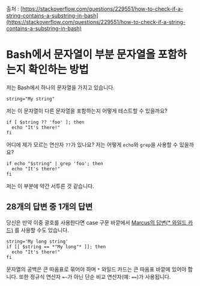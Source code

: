출처 : [https://stackoverflow.com/questions/229551/how-to-check-if-a-string-contains-a-substring-in-bash](https://stackoverflow.com/questions/229551/how-to-check-if-a-string-contains-a-substring-in-bash)

# Bash에서 문자열이 부분 문자열을 포함하는지 확인하는 방법

저는 Bash에서 하나의 문자열을 가지고 있습니다.

```shell
string="My string"
```

저는 이 문자열이 다른 문자열을 포함하는지 어떻게 테스트할 수 있을까요?

```shell
if [ $string ?? 'foo' ]; then
  echo "It's there!"
fi
```

어디에 제가 모르는 연산자 `??`가 있나요? 저는 어떻게 `echo`와 `grep`을 사용할 수 있을까요?

```shell
if echo "$string" | grep 'foo'; then
  echo "It's there!"
fi
```

저는 이 부분에 약간 서투른 것 같습니다.


## 28개의 답변 중 1개의 답변

당신은 만약 이중 괄호를 사용한다면 case 구문 바깥에서 [Marcus의 답변(* 와일드 카드)](https://stackoverflow.com/questions/229551/how-to-check-if-a-string-contains-a-substring-in-bash/229585#229585) 를 사용할 수도 있습니다.

```shell
string='My long string'
if [[ $string == *"My long"* ]]; then
  echo "It's there!"
fi
```


문자열의 공백은 큰 따옴표로 묶어야 하며 `*` 와일드 카드는 큰 따옴표 바깥에 있어야 합니다. 또한 정규식 연산자 `=~`가 아닌 단순 비교 연산자(예: `==`)가 사용됩니다.
